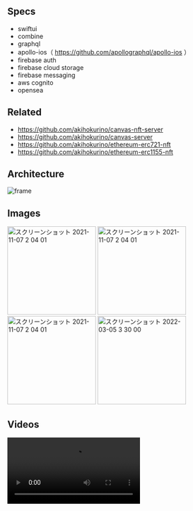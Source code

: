 ## Specs
- swiftui
- combine
- graphql
- apollo-ios（ https://github.com/apollographql/apollo-ios ）
- firebase auth
- firebase cloud storage
- firebase messaging
- aws cognito
- opensea

## Related
- https://github.com/akihokurino/canvas-nft-server
- https://github.com/akihokurino/canvas-server
- https://github.com/akihokurino/ethereum-erc721-nft
- https://github.com/akihokurino/ethereum-erc1155-nft

## Architecture
![frame](https://user-images.githubusercontent.com/2268288/167259508-e5007300-8d7b-40b5-9e63-eea3b913af4c.png)

## Images
<img width="200" alt="スクリーンショット 2021-11-07 2 04 01" src="https://user-images.githubusercontent.com/2268288/143588838-8b7754d0-8efa-4ba6-b31d-661050287f8f.png"> <img width="200" alt="スクリーンショット 2021-11-07 2 04 01" src="https://user-images.githubusercontent.com/2268288/143588939-3c5c351e-0805-43fe-9efe-a149475caa33.png"> <img width="200" alt="スクリーンショット 2021-11-07 2 04 01" src="https://user-images.githubusercontent.com/2268288/143589001-f028f969-25db-41cb-8888-872fb4ae3f79.png">
<img width="200" alt="スクリーンショット 2022-03-05 3 30 00" src="https://user-images.githubusercontent.com/2268288/156821227-0b6b7fde-59dc-421d-bcdf-151b56e96332.png">

## Videos
<video witdth="300" src="https://user-images.githubusercontent.com/2268288/143589563-570158a9-ae23-4157-83ad-972104190f21.mp4">





